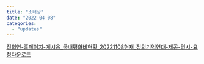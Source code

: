 ```yaml
---
title: "소녀상"
date: "2022-04-08"
categories: 
  - "updates"
---
```


[정의연-홈페이지-게시용\_국내평화비현황\_20221108현재\_정의기억연대-제공-명시-요청](https://womenandwar.net/kr/wp-content/uploads/2022/11/정의연-홈페이지-게시용_국내평화비현황_20221108현재_정의기억연대-제공-명시-요청.xlsx)[다운로드](https://womenandwar.net/kr/wp-content/uploads/2022/11/정의연-홈페이지-게시용_국내평화비현황_20221108현재_정의기억연대-제공-명시-요청.xlsx)
